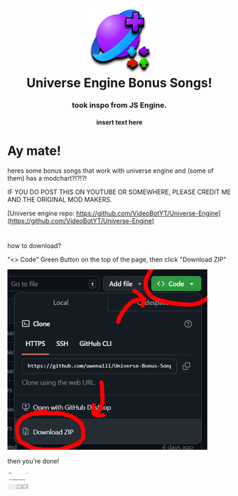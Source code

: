 <h1 align="center">
  <br>
  <a href="https://github.com/uwenalil/Universe-Bonus-Songs"><img src="universe.png" alt="universeplus" width="150"></a>
  <br>
  <b>Universe Engine Bonus Songs!</b>
  <br>
</h1>
<h3 align="center">
  <b>
    took inspo from JS Engine.
  </b>
</h3>
<h4 align="center">
  insert text here
</h4>

# Ay mate!

heres some bonus songs that work with universe engine and (some of them) has a modchart?!?!?!

IF YOU DO POST THIS ON YOUTUBE OR SOMEWHERE, PLEASE CREDIT ME AND THE ORIGINAL MOD MAKERS.

[Universe engine repo: https://github.com/VideoBotYT/Universe-Engine](https://github.com/VideoBotYT/Universe-Engine)

#

how to download?

"<> Code" Green Button on the top of the page, then click "Download ZIP"

<a href="https://github.com/uwenalil/Universe-Bonus-Songs"><img src="how2download.png" alt="how2download" width="450"></a>

then you're done!

<a href="https://github.com/uwenalil/Universe-Bonus-Songs"><img src="nullobject.png" alt="nullobject" width="50"></a>
